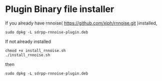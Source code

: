 # Plugin Binary file installer


If you already have rnnoise( https://github.com/xiph/rnnoise.git )installed,

```
sudo dpkg -L sdrpp-rnnoise-plugin.deb
```

If not already installed

```
chmod +x install_rnnoise.sh
./install_rnnoise.sh
```

then

```
sudo dpkg -L sdrpp-rnnoise-plugin.deb
```
